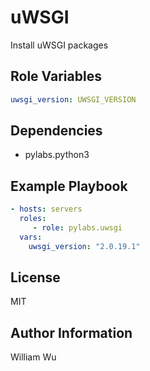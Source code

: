 uWSGI
=====

Install uWSGI packages

Role Variables
--------------

```yaml
uwsgi_version: UWSGI_VERSION
```

Dependencies
------------

- pylabs.python3

Example Playbook
----------------

```yaml
- hosts: servers
  roles:
     - role: pylabs.uwsgi
  vars:
    uwsgi_version: "2.0.19.1"
```

License
-------

MIT

Author Information
------------------

William Wu
